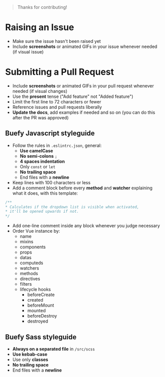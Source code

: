 > Thanks for contributing!

# Raising an Issue

* Make sure the issue hasn't been raised yet
* Include **screenshots** or animated GIFs in your issue whenever needed (if visual issue)

# Submitting a Pull Request

* Include **screenshots** or animated GIFs in your pull request whenever needed (if visual changes)
* Use the **present** tense ("Add feature" not "Added feature")
* Limit the first line to 72 characters or fewer
* Reference issues and pull requests liberally
* **Update the docs**, add examples if needed and so on (you can do this after the PR was approved)

## Buefy Javascript styleguide

* Follow the rules in ``.eslintrc.json``, general:
    * **Use camelCase**
    * **No semi-colons** `;`
    * **4 spaces indentation**
    * Only ``const`` or ``let``
    * **No trailing space**
    * End files with a **newline**
* Keep lines with 100 characters or less
* Add a comment block before every **method** and **watcher** explaining what it does, with this template:
```javascript
/**
* Calculates if the dropdown list is visible when activated,
* it'll be opened upwards if not.
*/
```
* Add one-line comment inside any block whenever you judge necessary
* Order Vue instance by:
    * name
    * mixins
    * components
    * props
    * datas
    * computeds
    * watchers
    * methods
    * directives
    * filters
    * lifecycle hooks
        * beforeCreate
        * created
        * beforeMount
        * mounted
        * beforeDestroy
        * destroyed

## Buefy Sass styleguide

* **Always on a separated file** in ``/src/scss``
* **Use kebab-case**
* Use only **classes**
* **No trailing space**
* End files with a **newline**
